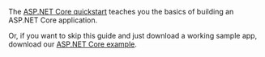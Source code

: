 The [ASP.NET Core quickstart](https://docs.microsoft.com/en-us/visualstudio/ide/quickstart-aspnet-core) teaches you the basics of building an ASP.NET Core application.

Or, if you want to skip this guide and just download a working sample app, download our [ASP.NET Core example](https://github.com/okta/samples-js-angular/tree/master/okta-hosted-login).